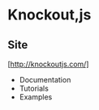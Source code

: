 Knockout,js
===========

Site
----

[http://knockoutjs.com/]

* Documentation
* Tutorials
* Examples


